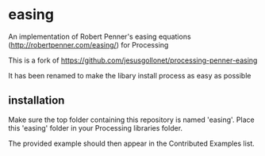 # easing
An implementation of Robert Penner's easing equations (http://robertpenner.com/easing/) for Processing

This is a fork of https://github.com/jesusgollonet/processing-penner-easing 

It has been renamed to make the libary install process as easy as possible

## installation
Make sure the top folder containing this repository is named 'easing'.
Place this 'easing' folder in your Processing libraries folder.

The provided example should then appear in the Contributed Examples list.
